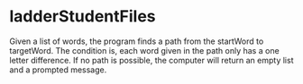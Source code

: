 # ladderStudentFiles
Given a list of words, the program finds a path from the startWord to targetWord. The condition is, each word given in the path only has a one letter difference. If no path is possible, the computer will return an empty list and a prompted message.
